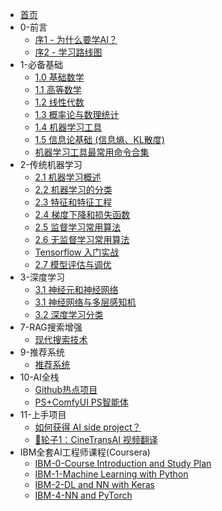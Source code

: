 * [首页](README.md)
* 0-前言
  * [序1 - 为什么要学AI？](0-Preface/%E5%BA%8F1%20-%20%E4%B8%BA%E4%BB%80%E4%B9%88%E8%A6%81%E5%AD%A6AI%EF%BC%9F.md)
  * [序2 - 学习路线图](0-Preface/%E5%BA%8F2%20-%20%E5%AD%A6%E4%B9%A0%E8%B7%AF%E7%BA%BF%E5%9B%BE.md)
* 1-必备基础
  * [1.0 基础数学](1-EssentialBasics/1.0%20%E5%9F%BA%E7%A1%80%E6%95%B0%E5%AD%A6.md)
  * [1.1 高等数学](1-EssentialBasics/1.1%20%E9%AB%98%E7%AD%89%E6%95%B0%E5%AD%A6.md)
  * [1.2 线性代数](1-EssentialBasics/1.2%20%E7%BA%BF%E6%80%A7%E4%BB%A3%E6%95%B0.md)
  * [1.3 概率论与数理统计](1-EssentialBasics/1.3%20%E6%A6%82%E7%8E%87%E8%AE%BA%E4%B8%8E%E6%95%B0%E7%90%86%E7%BB%9F%E8%AE%A1.md)
  * [1.4 机器学习工具](1-EssentialBasics/1.4%20%E6%9C%BA%E5%99%A8%E5%AD%A6%E4%B9%A0%E5%B7%A5%E5%85%B7.md)
  * [1.5 信息论基础 (信息熵、KL散度)](1-EssentialBasics/1.5%20%E4%BF%A1%E6%81%AF%E8%AE%BA%E5%9F%BA%E7%A1%80%20%28%E4%BF%A1%E6%81%AF%E7%86%B5%E3%80%81KL%E6%95%A3%E5%BA%A6%29.md)
  * [机器学习工具最常用命令合集](1-EssentialBasics/%E6%9C%BA%E5%99%A8%E5%AD%A6%E4%B9%A0%E5%B7%A5%E5%85%B7%E6%9C%80%E5%B8%B8%E7%94%A8%E5%91%BD%E4%BB%A4%E5%90%88%E9%9B%86.md)
* 2-传统机器学习
  * [2.1 机器学习概述](2-MachineLearning/2.1%20%E6%9C%BA%E5%99%A8%E5%AD%A6%E4%B9%A0%E6%A6%82%E8%BF%B0.md)
  * [2.2 机器学习的分类](2-MachineLearning/2.2%20%E6%9C%BA%E5%99%A8%E5%AD%A6%E4%B9%A0%E7%9A%84%E5%88%86%E7%B1%BB.md)
  * [2.3 特征和特征工程](2-MachineLearning/2.3%20%E7%89%B9%E5%BE%81%E5%92%8C%E7%89%B9%E5%BE%81%E5%B7%A5%E7%A8%8B.md)
  * [2.4 梯度下降和损失函数](2-MachineLearning/2.4%20%E6%A2%AF%E5%BA%A6%E4%B8%8B%E9%99%8D%E5%92%8C%E6%8D%9F%E5%A4%B1%E5%87%BD%E6%95%B0.md)
  * [2.5 监督学习常用算法](2-MachineLearning/2.5%20%E7%9B%91%E7%9D%A3%E5%AD%A6%E4%B9%A0%E5%B8%B8%E7%94%A8%E7%AE%97%E6%B3%95.md)
  * [2.6 无监督学习常用算法](2-MachineLearning/2.6%20%E6%97%A0%E7%9B%91%E7%9D%A3%E5%AD%A6%E4%B9%A0%E5%B8%B8%E7%94%A8%E7%AE%97%E6%B3%95.md)
  * [Tensorflow 入门实战](Tensorflow%20入门实战.md)
  * [2.7 模型评估与调优](2.7%20模型评估与调优.md)
* 3-深度学习
  * [3.1 神经元和神经网络](3-DeepLearning/3.1%20%E7%A5%9E%E7%BB%8F%E5%85%83%E5%92%8C%E7%A5%9E%E7%BB%8F%E7%BD%91%E7%BB%9C.md)
  * [3.1 神经网络与多层感知机](3-DeepLearning/3.1%20%E7%A5%9E%E7%BB%8F%E7%BD%91%E7%BB%9C%E4%B8%8E%E5%A4%9A%E5%B1%82%E6%84%9F%E7%9F%A5%E6%9C%BA.md)
  * [3.2 深度学习分类](3.2%20深度学习分类.md)
* 7-RAG搜索增强
  * [现代搜索技术](7-RAG/%E7%8E%B0%E4%BB%A3%E6%90%9C%E7%B4%A2%E6%8A%80%E6%9C%AF.md)
* 9-推荐系统
  * [推荐系统](9-RecommendSystem/%E6%8E%A8%E8%8D%90%E7%B3%BB%E7%BB%9F.md)
* 10-AI全栈
  * [Github热点项目](10-AI-Full-Stack/Github%E7%83%AD%E7%82%B9%E9%A1%B9%E7%9B%AE.md)
  * [PS+ComfyUI PS智能体](10-AI-Full-Stack/PS%2BComfyUI%20PS%E6%99%BA%E8%83%BD%E4%BD%93.md)
* 11-上手项目
  * [如何获得 AI side project？](11-Side-Project/%E5%A6%82%E4%BD%95%E8%8E%B7%E5%BE%97%20AI%20side%20project%EF%BC%9F.md)
  * [🛞轮子1：CineTransAI 视频翻译](11-Side-Project/%F0%9F%9B%9E%E8%BD%AE%E5%AD%901%EF%BC%9ACineTransAI%20%E8%A7%86%E9%A2%91%E7%BF%BB%E8%AF%91.md)
* IBM全套AI工程师课程(Coursera)
  * [IBM-0-Course Introduction and Study Plan](IBM-AI-Engineer-Course/IBM-0-Course%20Introduction%20and%20Study%20Plan.md)
  * [IBM-1-Machine Learning with Python](IBM-AI-Engineer-Course/IBM-1-Machine%20Learning%20with%20Python.md)
  * [IBM-2-DL and NN with Keras](IBM-AI-Engineer-Course/IBM-2-DL%20and%20NN%20with%20Keras.md)
  * [IBM-4-NN and PyTorch](IBM-AI-Engineer-Course/IBM-4-NN%20and%20PyTorch.md)